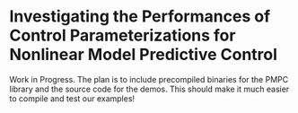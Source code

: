 # Investigating the Performances of Control Parameterizations for Nonlinear Model Predictive Control

Work in Progress. The plan is to include precompiled binaries for the PMPC library and the source code for the demos. This should make it much easier to compile and test our examples!
